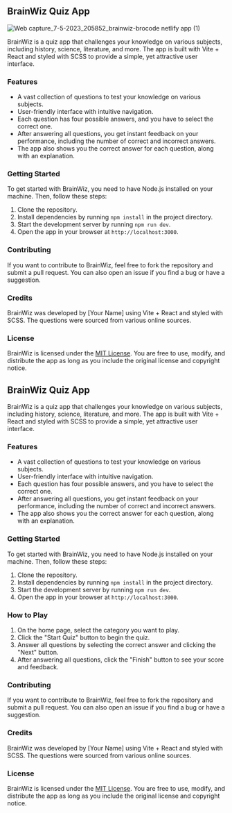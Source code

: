 

## BrainWiz Quiz App

![Web capture_7-5-2023_205852_brainwiz-brocode netlify app (1)](https://user-images.githubusercontent.com/115362063/236687056-2bdb7305-9784-457a-9a42-51cb9fdf89ff.jpeg)


BrainWiz is a quiz app that challenges your knowledge on various subjects, including history, science, literature, and more. The app is built with Vite + React and styled with SCSS to provide a simple, yet attractive user interface.

### Features

- A vast collection of questions to test your knowledge on various subjects.
- User-friendly interface with intuitive navigation.
- Each question has four possible answers, and you have to select the correct one.
- After answering all questions, you get instant feedback on your performance, including the number of correct and incorrect answers.
- The app also shows you the correct answer for each question, along with an explanation.

### Getting Started

To get started with BrainWiz, you need to have Node.js installed on your machine. Then, follow these steps:

1. Clone the repository.
2. Install dependencies by running `npm install` in the project directory.
3. Start the development server by running `npm run dev`.
4. Open the app in your browser at `http://localhost:3000`.



### Contributing

If you want to contribute to BrainWiz, feel free to fork the repository and submit a pull request. You can also open an issue if you find a bug or have a suggestion.

### Credits

BrainWiz was developed by [Your Name] using Vite + React and styled with SCSS. The questions were sourced from various online sources.

### License

BrainWiz is licensed under the [MIT License](https://opensource.org/licenses/MIT). You are free to use, modify, and distribute the app as long as you include the original license and copyright notice.

## BrainWiz Quiz App

BrainWiz is a quiz app that challenges your knowledge on various subjects, including history, science, literature, and more. The app is built with Vite + React and styled with SCSS to provide a simple, yet attractive user interface.

### Features

- A vast collection of questions to test your knowledge on various subjects.
- User-friendly interface with intuitive navigation.
- Each question has four possible answers, and you have to select the correct one.
- After answering all questions, you get instant feedback on your performance, including the number of correct and incorrect answers.
- The app also shows you the correct answer for each question, along with an explanation.

### Getting Started

To get started with BrainWiz, you need to have Node.js installed on your machine. Then, follow these steps:

1. Clone the repository.
2. Install dependencies by running `npm install` in the project directory.
3. Start the development server by running `npm run dev`.
4. Open the app in your browser at `http://localhost:3000`.

### How to Play

1. On the home page, select the category you want to play.
2. Click the "Start Quiz" button to begin the quiz.
3. Answer all questions by selecting the correct answer and clicking the "Next" button.
4. After answering all questions, click the "Finish" button to see your score and feedback.

### Contributing

If you want to contribute to BrainWiz, feel free to fork the repository and submit a pull request. You can also open an issue if you find a bug or have a suggestion.

### Credits

BrainWiz was developed by [Your Name] using Vite + React and styled with SCSS. The questions were sourced from various online sources.

### License

BrainWiz is licensed under the [MIT License](https://opensource.org/licenses/MIT). You are free to use, modify, and distribute the app as long as you include the original license and copyright notice.
